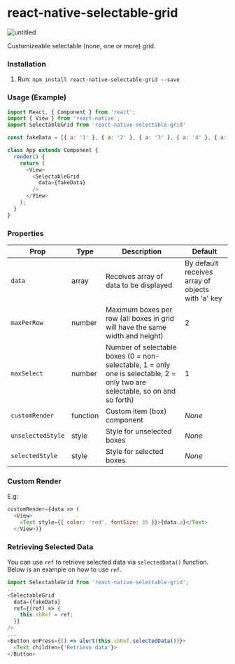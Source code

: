 # react-native-selectable-grid

![untitled](https://user-images.githubusercontent.com/31456191/40407438-095c5a06-5e97-11e8-8892-9e91ffade2de.gif)

Customizeable selectable (none, one or more) grid.

### Installation
1. Run: `npm install react-native-selectable-grid --save`

### Usage (Example)
```javascript
import React, { Component } from 'react';
import { View } from 'react-native';
import SelectableGrid from 'react-native-selectable-grid'

const fakeData = [{ a: '1' }, { a: '2' }, { a: '3' }, { a: '4' }, { a: '5' }];

class App extends Component {
  render() {
    return (
      <View>
        <SelectableGrid
          data={fakeData}
        />
      </View>
    );
  }
}
```

### Properties
|Prop|Type|Description|Default|
|----|----|-----------|-------|
|`data`|array|Receives array of data to be displayed|By default receives array of objects with 'a' key|
|`maxPerRow`|number|Maximum boxes per row (all boxes in grid will have the same width and height)|2|
|`maxSelect`|number|Number of selectable boxes (0 = non-selectable, 1 = only one is selectable, 2 = only two are selectable, so on and so forth)|1|
|`customRender`|function|Custom item (box) component|_None_|
|`unselectedStyle`|style|Style for unselected boxes|_None_|
|`selectedStyle`|style|Style for selected boxes|_None_|

### Custom Render
E.g:
```javascript
customRender={data => (
  <View>
    <Text style={{ color: 'red', fontSize: 35 }}>{data.a}</Text>
  </View>)}
```

### Retrieving Selected Data
You can use `ref` to retrieve selected data via `selectedData()` function. Below is an example on how to use `ref`.

```javascript
import SelectableGrid from 'react-native-selectable-grid';
...
<SelectableGrid
  data={fakeData}
  ref={(ref) => {
    this.sbRef = ref;
  }}
/>
...
<Button onPress={() => alert(this.sbRef.selectedData())}>
  <Text children={'Retrieve data'}>
</Button>
```
